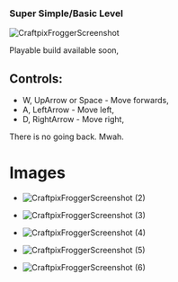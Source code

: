 ### Super Simple/Basic Level
![CraftpixFroggerScreenshot](https://user-images.githubusercontent.com/87118878/197635838-bd403402-47e5-4cbf-81f9-61e589b4ae26.png)

Playable build available soon, 

## Controls:

- W, UpArrow or Space - Move forwards,
- A, LeftArrow - Move left,
- D, RightArrow - Move right,

There is no going back. Mwah.

# Images

- ![CraftpixFroggerScreenshot (2)](https://user-images.githubusercontent.com/87118878/197730742-dd6e2f46-8d15-47b4-8fb5-34d49fed8ea7.png)
- ![CraftpixFroggerScreenshot (3)](https://user-images.githubusercontent.com/87118878/197730746-d6058c9f-318a-4a2e-a15a-db441f3608bb.png)
- ![CraftpixFroggerScreenshot (4)](https://user-images.githubusercontent.com/87118878/197730747-8ef58472-a87c-484c-bd39-aef5e7ffb3f1.png)


- ![CraftpixFroggerScreenshot (5)](https://user-images.githubusercontent.com/87118878/197730749-ce765d3b-d3e5-4d31-9cda-29540c49632c.png)
- ![CraftpixFroggerScreenshot (6)](https://user-images.githubusercontent.com/87118878/197730750-adf89444-6934-462b-a70c-a09497192514.png)
